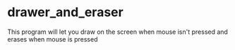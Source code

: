 # drawer_and_eraser
This program will let you draw on the screen when mouse isn't pressed and erases when mouse is pressed
